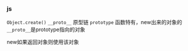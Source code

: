 ### js
`Object.create()` 
`__proto__` 原型链
`prototype` 函数特有，new出来的对象的`__proto__`是prototype指向的对象

new如果返回对象则使用该对象

